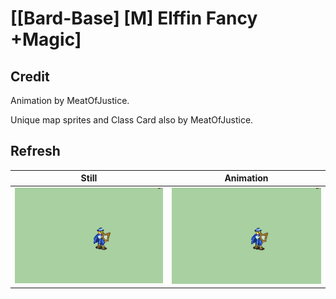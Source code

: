 # [\[Bard-Base\] \[M\] Elffin Fancy +Magic]

## Credit

Animation by MeatOfJustice.

Unique map sprites and Class Card also by MeatOfJustice.

## Refresh

| Still | Animation |
| :---: | :-------: |
| ![Refresh still](./Refresh_000.png) | ![Refresh animation](./Refresh.gif) |
